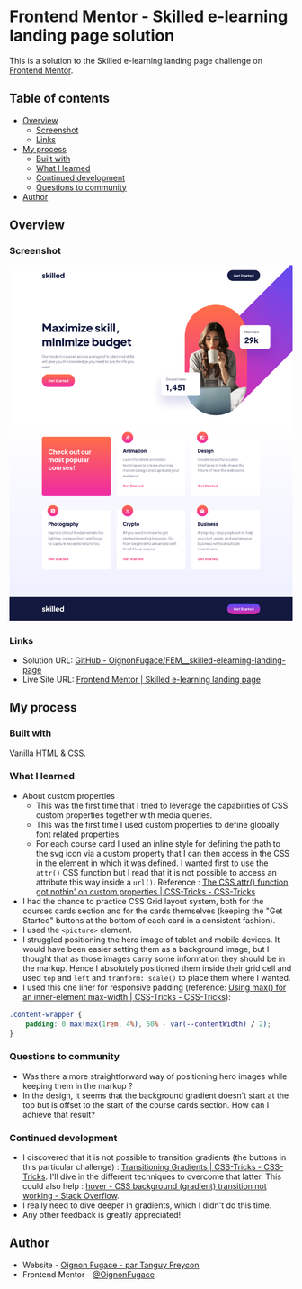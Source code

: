 # Frontend Mentor - Skilled e-learning landing page solution

This is a solution to the Skilled e-learning landing page challenge on [Frontend Mentor](https://www.frontendmentor.io/).

## Table of contents

- [Overview](#overview)
	- [Screenshot](#screenshot)
	- [Links](#links)
- [My process](#my-process)
	- [Built with](#built-with)
	- [What I learned](#what-i-learned)
	- [Continued development](#continued-development)
	- [Questions to community](#questions-to-community)
- [Author](#author)

## Overview

### Screenshot

![](./Screenshot.png)

### Links

- Solution URL: [GitHub - OignonFugace/FEM__skilled-elearning-landing-page](https://github.com/OignonFugace/FEM__skilled-elearning-landing-page)
- Live Site URL: [Frontend Mentor | Skilled e-learning landing page](https://oignonfugace.github.io/FEM__skilled-elearning-landing-page/)

## My process

### Built with
Vanilla HTML & CSS. 


### What I learned
- About custom properties
	- This was the first time that I tried to leverage the capabilities of CSS custom properties together with media queries. 
	- This was the first time I used custom properties to define globally font related properties. 
	- For each course card I used an inline style for defining the path to the svg icon via a custom property that I can then access in the CSS in the element in which it was defined. I wanted first to use the `attr()` CSS function but I read that it is not possible to access an attribute this way inside a `url()`. Reference : [The CSS attr() function got nothin' on custom properties | CSS-Tricks - CSS-Tricks](https://css-tricks.com/css-attr-function-got-nothin-custom-properties/)
- I had the chance to practice CSS Grid layout system, both for the courses cards section and for the cards themselves (keeping the "Get Started" buttons at the bottom of each card in a consistent fashion).  
- I used the `<picture>` element.
- I struggled positioning the hero image of tablet and mobile devices. It would have been easier setting them as a background image, but I thought that as those images carry some information they should be in the markup. Hence I absolutely positioned them inside their grid cell and used `top` and `left` and `tranform: scale()` to place them where I wanted. 
- I used this one liner for responsive padding (reference: [Using max() for an inner-element max-width | CSS-Tricks - CSS-Tricks](https://css-tricks.com/using-max-for-an-inner-element-max-width/)): 
```css
.content-wrapper {
	padding: 0 max(max(1rem, 4%), 50% - var(--contentWidth) / 2);
}
```


### Questions to community
- Was there a more straightforward way of positioning hero images while keeping them in the markup ? 
- In the design, it seems that the background gradient doesn't start at the top but is offset to the start of the course cards section. How can I achieve that result? 


### Continued development
- I discovered that it is not possible to transition gradients (the buttons in this particular challenge) : [Transitioning Gradients | CSS-Tricks - CSS-Tricks](https://css-tricks.com/transitioning-gradients/). I'll dive in the different techniques to overcome that latter. This could also help : [hover - CSS background (gradient) transition not working - Stack Overflow](https://stackoverflow.com/questions/17952468/css-background-gradient-transition-not-working). 
- I really need to dive deeper in gradients, which I didn't do this time. 
- Any other feedback is greatly appreciated!


## Author
- Website - [Oignon Fugace - par Tanguy Freycon](https://oignonfugace.com/)
- Frontend Mentor - [@OignonFugace](https://www.frontendmentor.io/profile/OignonFugace)
